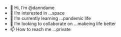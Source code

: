 - 👋 Hi, I’m @danndame
- 👀 I’m interested in ...space
- 🌱 I’m currently learning ...pandemic life
- 💞️ I’m looking to collaborate on ...makeing life better
- 📫 How to reach me ...private

<!---
danndame/danndame is a ✨ special ✨ repository because its `README.md` (this file) appears on your GitHub profile.
You can click the Preview link to take a look at your changes.
--->
